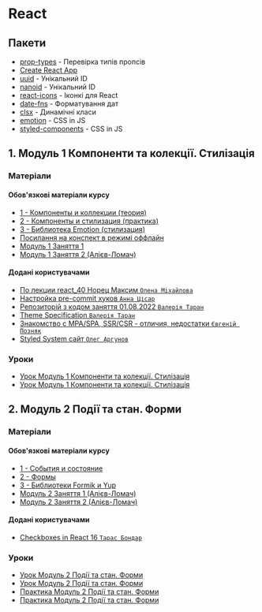 # React

## Пакети

- [prop-types](https://www.npmjs.com/package/prop-types) - Перевірка типів пропсів
- [Create React App](https://create-react-app.dev/)
- [uuid](https://www.npmjs.com/package/uuid) - Унікальний ID
- [nanoid](https://www.npmjs.com/package/nanoid) - Унікальний ID
- [react-icons](https://react-icons.github.io/react-icons/) - Іконкі для React
- [date-fns](https://date-fns.org/) - Форматування дат
- [clsx](https://www.npmjs.com/package/clsx) - Динамічні класи
- [emotion](https://emotion.sh/docs/introduction) - CSS in JS
- [styled-components](https://styled-components.com/) - CSS in JS

## 1. Модуль 1 Компоненти та колекції. Стилізація

### Матеріали

#### Обов'язкові матеріали курсу

- [1 - Компоненты и коллекции (теория)](https://www.youtube.com/watch?v=jy7ElyM6m7I)
- [2 - Компоненты и стилизация (практика)](https://www.youtube.com/watch?v=XRs3v6pNOH8)
- [3 - Библиотека Emotion (стилизация)](https://www.youtube.com/watch?v=S9-zFqxeEr8)
- [Посилання на конспект в режимі оффлайн](https://textbook.edu.goit.global/react-zr7b4k-pwa/v1/uk/docs/lesson-01/web-apps/)
- [Модуль 1 Заняття 1](https://www.youtube.com/watch?v=2OAcJ99XCeE)
- [Модуль 1 Заняття 2 (Алієв-Ломач)](https://www.youtube.com/watch?v=Vq1RAsifycE)

#### Додані користувачами

- [По лекции react_40 Норец Максим `Олена Мiхайлова`](https://github.com/Karlsoninit/online_react_40)
- [Настройка pre-commit хуков `Анна Цісар`](https://github.com/goitacademy/react-lint-staged-workshop)
- [Репозиторій з кодом заняття 01.08.2022 `Валерія Таран`](https://github.com/luxplanjay/react-48/tree/01-components/src)
- [Theme Specification `Валерія Таран`](https://theme-ui.com/theme-spec)
- [Знакомство с MPA/SPA, SSR/CSR - отличия, недостатки `Євгеній Позняк`](https://www.youtube.com/watch?v=0zQPQztuWto)
- [Styled System сайт `Олег Аргунов`](https://github.com/styled-system/styled-system)

### Уроки

- [Урок Модуль 1 Компоненти та колекції. Стилізація](https://www.youtube.com/watch?v=K2lRylU8TYA)
- [Урок Модуль 1 Компоненти та колекції. Стилізація](https://www.youtube.com/watch?v=4agLRSRL3og)

## 2. Модуль 2 Події та стан. Форми

### Матеріали

#### Обов'язкові матеріали курсу

- [1 - События и состояние](https://www.youtube.com/watch?v=nLdbvJ5KVQw)
- [2 - Формы](https://www.youtube.com/watch?v=80l5dUxKQLo)
- [3 - Библиотеки Formik и Yup](https://www.youtube.com/watch?v=hZNiA0CE7qw)
- [Модуль 2 Заняття 1 (Алієв-Ломач)](https://www.youtube.com/watch?v=sJ630cmuyyg)
- [Модуль 2 Заняття 2 (Алієв-Ломач)](https://www.youtube.com/watch?v=3xrm9oOgZ1c)

#### Додані користувачами

- [Checkboxes in React 16 `Тарас Бондар`](https://react.tips/checkboxes-in-react-16/)

### Уроки

- [Урок Модуль 2 Події та стан. Форми](https://www.youtube.com/watch?v=iZN3U4I9nS4)
- [Урок Модуль 2 Події та стан. Форми](https://www.youtube.com/watch?v=0H8mT3oh08U)
- [Практика Модуль 2 Події та стан. Форми](https://www.youtube.com/watch?v=6wIdhzm4prg)
- [Практика Модуль 2 Події та стан. Форми](https://www.youtube.com/watch?v=i56Dkw3kjIs)